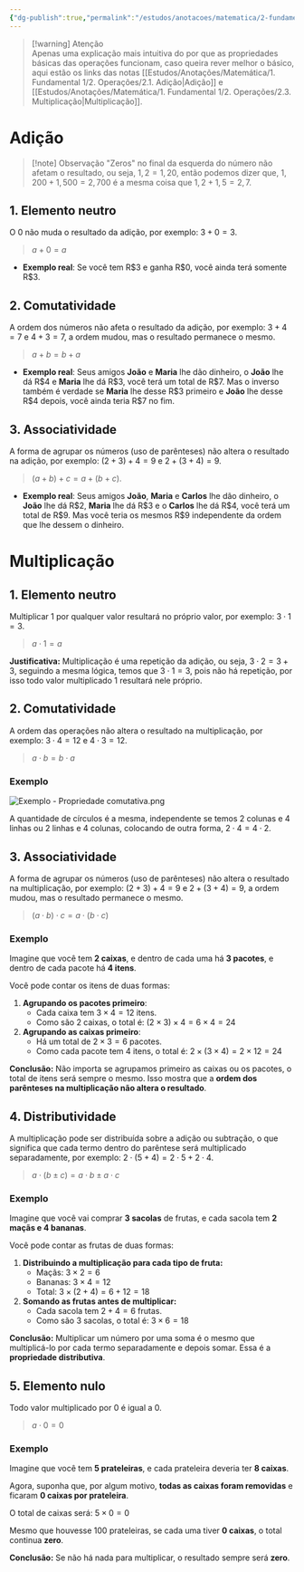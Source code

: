 ```yaml
---
{"dg-publish":true,"permalink":"/estudos/anotacoes/matematica/2-fundamental-2/1-operacoes-fundamentais/1-3-detalhando-propriedades-basicas-das-operacoes/"}
---
```


> [!warning] Atenção  
> Apenas uma explicação mais intuitiva do por que as propriedades básicas das operações funcionam, caso queira rever melhor o básico, aqui estão os links das notas [[Estudos/Anotações/Matemática/1. Fundamental 1/2. Operações/2.1. Adição\|Adição]] e [[Estudos/Anotações/Matemática/1. Fundamental 1/2. Operações/2.3. Multiplicação\|Multiplicação]].

# Adição

> [!note] Observação
> "Zeros" no final da esquerda do número não afetam o resultado, ou seja, $1,2 = 1,20$, então podemos dizer que, $1,200 + 1,500 = 2,700$ é a mesma coisa que $1,2 + 1,5 = 2,7$.

## 1. Elemento neutro

O $0$ não muda o resultado da adição, por exemplo: $3 + 0 = 3$.

> $a + 0 = a$

- **Exemplo real**: Se você tem $\text{R\$}3$ e ganha $\text{R\$}0$, você ainda terá somente $\text{R\$}3$.

## 2. Comutatividade

A ordem dos números não afeta o resultado da adição, por exemplo: $3 + 4 = 7$ e $4 + 3 = 7$, a ordem mudou, mas o resultado permanece o mesmo.

> $a + b = b + a$

- **Exemplo real**: Seus amigos **João** e **Maria** lhe dão dinheiro, o **João** lhe dá $\text{R\$}4$ e **Maria** lhe dá $\text{R\$}3$, você terá um total de $\text{R\$}7$. Mas o inverso também é verdade se **Maria** lhe desse $\text{R\$}3$ primeiro e **João** lhe desse $\text{R\$}4$ depois, você ainda teria $\text{R\$}7$ no fim.

## 3. Associatividade

A forma de agrupar os números (uso de parênteses) não altera o resultado na adição, por exemplo: $(2 + 3) + 4 = 9$ e $2 + (3 + 4) = 9$.

> $(a + b) + c = a + (b + c)$.

- **Exemplo real**: Seus amigos **João**, **Maria** e **Carlos** lhe dão dinheiro, o **João** lhe dá $\text{R\$}2$, **Maria** lhe dá $\text{R\$}3$ e o **Carlos** lhe dá $\text{R\$}4$, você terá um total de $\text{R\$}9$. Mas você teria os mesmos $\text{R\$}9$ independente da ordem que lhe dessem o dinheiro.

# Multiplicação

## 1. Elemento neutro

Multiplicar $1$ por qualquer valor resultará no próprio valor, por exemplo: $3 \cdot 1 = 3$.

> $a \cdot 1 = a$

**Justificativa:** Multiplicação é uma repetição da adição, ou seja, $3 \cdot 2 = 3 + 3$, seguindo a mesma lógica, temos que $3 \cdot 1 = 3$, pois não há repetição, por isso todo valor multiplicado $1$ resultará nele próprio.

## 2. Comutatividade

A ordem das operações não altera o resultado na multiplicação, por exemplo: $3 \cdot 4 = 12$ e $4 \cdot 3 = 12$.

> $a \cdot b = b \cdot a$

### Exemplo

![Exemplo - Propriedade comutativa.png](/img/user/assets/Notas/Matem%C3%A1tica%20e%20Natureza/2.%20Fundamental%202/1.%20Opera%C3%A7%C3%B5es%20fundamentais/1.3.%20Detalhando%20-%20Propriedades%20b%C3%A1sicas%20das%20opera%C3%A7%C3%B5es/Exemplo%20-%20Propriedade%20comutativa.png)

A quantidade de círculos é a mesma, independente se temos $2 \text{ colunas}$ e $4 \text{ linhas}$ ou $2 \text{ linhas}$ e $4 \text{ colunas}$, colocando de outra forma, $2 \cdot 4 = 4 \cdot 2$.

## 3. Associatividade

A forma de agrupar os números (uso de parênteses) não altera o resultado na multiplicação, por exemplo: $(2 + 3) + 4 = 9$ e $2 + (3 + 4) = 9$, a ordem mudou, mas o resultado permanece o mesmo.

> $(a \cdot b) \cdot c = a \cdot (b \cdot c)$

### Exemplo

Imagine que você tem **2 caixas**, e dentro de cada uma há **3 pacotes**, e dentro de cada pacote há **4 itens**.  

Você pode contar os itens de duas formas:  

1. **Agrupando os pacotes primeiro**:
   - Cada caixa tem $3 \times 4 = 12$ itens.
   - Como são 2 caixas, o total é: $(2 \times 3) \times 4 = 6 \times 4 = 24$
2. **Agrupando as caixas primeiro**:
   - Há um total de $2 \times 3 = 6$ pacotes.
   - Como cada pacote tem 4 itens, o total é: $2 \times (3 \times 4) = 2 \times 12 = 24$

**Conclusão:** Não importa se agrupamos primeiro as caixas ou os pacotes, o total de itens será sempre o mesmo. Isso mostra que a **ordem dos parênteses na multiplicação não altera o resultado**.

## 4. Distributividade

A multiplicação pode ser distribuída sobre a adição ou subtração, o que significa que cada termo dentro do parêntese será multiplicado separadamente, por exemplo: $2 \cdot (5 + 4) = 2 \cdot 5 + 2 \cdot 4$.

> $a \cdot (b \pm c) = a \cdot b \pm a \cdot c$

### Exemplo

Imagine que você vai comprar **3 sacolas** de frutas, e cada sacola tem **2 maçãs e 4 bananas**.  

Você pode contar as frutas de duas formas:  

1. **Distribuindo a multiplicação para cada tipo de fruta:**  
   - Maçãs: $3 \times 2 = 6$  
   - Bananas: $3 \times 4 = 12$  
   - Total: $3 \times (2 + 4) = 6 + 12 = 18$
2. **Somando as frutas antes de multiplicar:**  
   - Cada sacola tem $2 + 4 = 6$ frutas.  
   - Como são 3 sacolas, o total é: $3 \times 6 = 18$

**Conclusão:** Multiplicar um número por uma soma é o mesmo que multiplicá-lo por cada termo separadamente e depois somar. Essa é a **propriedade distributiva**.

## 5. Elemento nulo

Todo valor multiplicado por 0 é igual a 0.

> $a \cdot 0 = 0$

### Exemplo

Imagine que você tem **5 prateleiras**, e cada prateleira deveria ter **8 caixas**.  

Agora, suponha que, por algum motivo, **todas as caixas foram removidas** e ficaram **0 caixas por prateleira**.  

O total de caixas será: $5 \times 0 = 0$

Mesmo que houvesse 100 prateleiras, se cada uma tiver **0 caixas**, o total continua **zero**.  

**Conclusão:** Se não há nada para multiplicar, o resultado sempre será **zero**.
